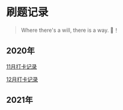 # 刷题记录

> Where there's a will, there is a way. 🐛！

## 2020年

[11月打卡记录](doc/202011.md)

[12月打卡记录](doc/202012.md)

## 2021年